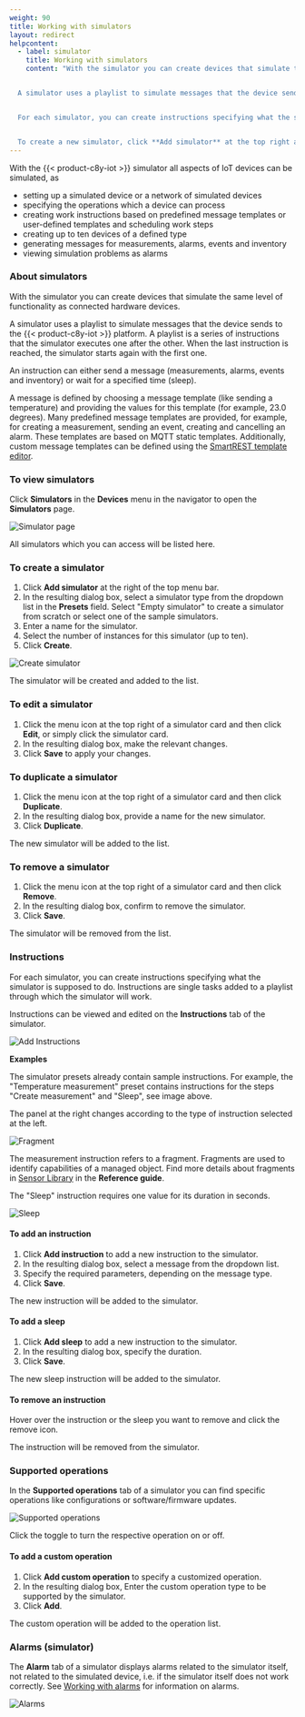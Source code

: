 ```yaml
---
weight: 90
title: Working with simulators
layout: redirect
helpcontent:
  - label: simulator
    title: Working with simulators
    content: "With the simulator you can create devices that simulate the same level of functionality as connected hardware devices.


  A simulator uses a playlist to simulate messages that the device sends to the Cumulocity IoT platform. A playlist is a series of instructions that the simulator executes one after the other. An instruction can either send a message (measurements, alarms, events, and inventory) or wait for a specified time (sleep).


  For each simulator, you can create instructions specifying what the simulator is supposed to do.


  To create a new simulator, click **Add simulator** at the top right and follow the instructions in the *Device Management > Simulator* section in the *User guide*."
---
```


With the {{< product-c8y-iot >}} simulator all aspects of IoT devices can be simulated, as

* setting up a simulated device or a network of simulated devices
* specifying the operations which a device can process
* creating work instructions based on predefined message templates or user-defined templates and scheduling work steps
* creating up to ten devices of a defined type
* generating messages for measurements, alarms, events and inventory
* viewing simulation problems as alarms

### About simulators

With the simulator you can create devices that simulate the same level of functionality as connected hardware devices.

A simulator uses a playlist to simulate messages that the device sends to the {{< product-c8y-iot >}} platform. A playlist is a series of instructions that the simulator executes one after the other. When the last instruction is reached, the simulator starts again with the first one.

An instruction can either send a message (measurements, alarms, events and inventory) or wait for a specified time (sleep).

A message is defined by choosing a message template (like sending a temperature) and providing the values for this template (for example, 23.0 degrees). Many predefined message templates are provided, for example, for creating a measurement, sending an event, creating and cancelling an alarm. These templates are based on MQTT static templates. Additionally, custom message templates can be defined using the [SmartREST template editor](#smartrest-templates).

### To view simulators

Click **Simulators** in the **Devices** menu in the navigator to open the **Simulators** page.

<img src="/images/users-guide/DeviceManagement/devmgmt-simulator.png" alt="Simulator page">

All simulators which you can access will be listed here.

### To create a simulator

1. Click **Add simulator** at the right of the top menu bar.
2. In the resulting dialog box, select a simulator type from the dropdown list in the **Presets** field. Select "Empty simulator" to create a simulator from scratch or select one of the sample simulators.
3. Enter a name for the simulator.
4. Select the number of instances for this simulator (up to ten).
5. Click **Create**.

<img src="/images/users-guide/DeviceManagement/devmgmt-simulator-add.png" alt="Create simulator">

The simulator will be created and added to the list.

### To edit a simulator

1. Click the menu icon at the top right of a simulator card and then click **Edit**, or simply click the simulator card.
2. In the resulting dialog box, make the relevant changes.
3. Click **Save** to apply your changes.

### To duplicate a simulator

1. Click the menu icon at the top right of a simulator card and then click **Duplicate**.
2. In the resulting dialog box, provide a name for the new simulator.
3. Click **Duplicate**.

The new simulator will be added to the list.

### To remove a simulator

1. Click the menu icon at the top right of a simulator card and then click **Remove**.
2. In the resulting dialog box, confirm to remove the simulator.
3. Click **Save**.

The simulator will be removed from the list.

### Instructions

For each simulator, you can create instructions specifying what the simulator is supposed to do. Instructions are single tasks added to a playlist through which the simulator will work.

Instructions can be viewed and edited on the **Instructions** tab of the simulator.

![Add Instructions](/images/users-guide/DeviceManagement/devmgmt-simulator-instructions.png)

**Examples**

The simulator presets already contain sample instructions. For example, the "Temperature measurement" preset contains instructions for the steps "Create measurement" and "Sleep", see image above.

The panel at the right changes according to the type of instruction selected at the left.

![Fragment](/images/users-guide/DeviceManagement/devmgmt-simulator-fragment.png)

The measurement instruction refers to a fragment. Fragments are used to identify capabilities of a managed object. Find more details about fragments in [Sensor Library](/reference/sensor-library/) in the **Reference guide**.

The "Sleep" instruction requires one value for its duration in seconds.

![Sleep](/images/users-guide/DeviceManagement/devmgmt-simulator-sleep.png)

#### To add an instruction

1. Click **Add instruction** to add a new instruction to the simulator.
2.  In the resulting dialog box, select a message from the dropdown list.
3. Specify the required parameters, depending on the message type.
3. Click **Save**.

The new instruction will be added to the simulator.

#### To add a sleep

1. Click **Add sleep** to add a new instruction to the simulator.
3. In the resulting dialog box, specify the duration.
3. Click **Save**.

The new sleep instruction will be added to the simulator.

#### To remove an instruction

Hover over the instruction or the sleep you want to remove and click the remove icon.

The instruction will be removed from the simulator.

### Supported operations

In the **Supported operations** tab of a simulator you can find specific operations like configurations or software/firmware updates.

![Supported operations](/images/users-guide/DeviceManagement/devmgmt-simulator-supported-operations.png)

Click the toggle to turn the respective operation on or off.

#### To add a custom operation

1. Click **Add custom operation** to specify a customized operation.
2. In the resulting dialog box, Enter the custom operation type to be supported by the simulator.
3. Click **Add**.

The custom operation will be added to the operation list.

### Alarms (simulator)

The **Alarm** tab of a simulator displays alarms related to the simulator itself, not related to the simulated device, i.e. if the simulator itself does not work correctly. See [Working with alarms](/users-guide/device-management/#alarm-monitoring) for information on alarms.

![Alarms](/images/users-guide/DeviceManagement/devmgmt-simulator-alarm.png)
